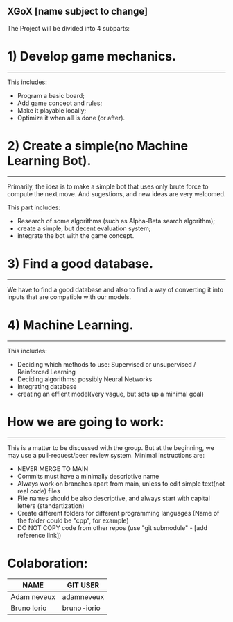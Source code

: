 ## XGoX [name subject to change]
The Project will be divided into 4 subparts:

# 1) Develop game mechanics.

___________
This includes: 

 - Program a basic board;
 - Add game concept and rules;
 - Make it playable locally;
 - Optimize it when all is done (or after).

# 2) Create a simple(no Machine Learning Bot).

__________
Primarily, the idea is to make a simple bot that uses only brute force to compute the next move.
And sugestions, and new ideas are very welcomed.

This part includes:
 - Research of some algorithms (such as Alpha-Beta search algorithm);
 - create a simple, but decent evaluation system;
 - integrate the bot with the game concept.

# 3) Find a good database.

__________
We have to find a good database and also to find a way of converting it into inputs that are
compatible with our models.

# 4) Machine Learning.

__________
This includes:

- Deciding which methods to use: Supervised or unsupervised / Reinforced Learning
- Deciding algorithms: possibly Neural Networks
- Integrating database
- creating an effient model(very vague, but sets up a minimal goal)

# How we are going to work:
___________
This is a matter to be discussed with the group.
But at the beginning, we may use a pull-request/peer review system.
Minimal instructions are:

- NEVER MERGE TO MAIN 
- Commits must have a minimally descriptive name
- Always work on branches apart from main, unless to edit simple text(not real code) files
- File names should be also descriptive, and always start with capital letters (standartization)
- Create different folders for different programming languages (Name of the folder could be "cpp", for example)
- DO NOT COPY code from other repos (use "git submodule" - [add reference link])

# Colaboration:
| NAME | GIT USER |
|--------------|----------------|
| Adam neveux |  adamneveux    |
| Bruno Iorio  |  bruno-iorio   |
